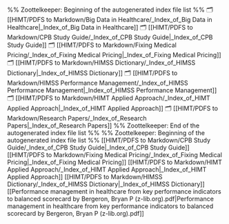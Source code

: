 %% Zoottelkeeper: Beginning of the autogenerated index file list  %%
🗂️ [[HIMT/PDFS to Markdown/Big Data in Healthcare/_Index_of_Big Data in Healthcare|_Index_of_Big Data in Healthcare]]
🗂️ [[HIMT/PDFS to Markdown/CPB Study Guide/_Index_of_CPB Study Guide|_Index_of_CPB Study Guide]]
🗂️ [[HIMT/PDFS to Markdown/Fixing Medical Pricing/_Index_of_Fixing Medical Pricing|_Index_of_Fixing Medical Pricing]]
🗂️ [[HIMT/PDFS to Markdown/HIMSS Dictionary/_Index_of_HIMSS Dictionary|_Index_of_HIMSS Dictionary]]
🗂️ [[HIMT/PDFS to Markdown/HIMSS Performance Management/_Index_of_HIMSS Performance Management|_Index_of_HIMSS Performance Management]]
🗂️ [[HIMT/PDFS to Markdown/HIMT Applied Approach/_Index_of_HIMT Applied Approach|_Index_of_HIMT Applied Approach]]
🗂️ [[HIMT/PDFS to Markdown/Research Papers/_Index_of_Research Papers|_Index_of_Research Papers]]
%% Zoottelkeeper: End of the autogenerated index file list  %%
%% Zoottelkeeper: Beginning of the autogenerated index file list  %%
[[HIMT/PDFS to Markdown/CPB Study Guide/_Index_of_CPB Study Guide|_Index_of_CPB Study Guide]]
[[HIMT/PDFS to Markdown/Fixing Medical Pricing/_Index_of_Fixing Medical Pricing|_Index_of_Fixing Medical Pricing]]
[[HIMT/PDFS to Markdown/HIMT Applied Approach/_Index_of_HIMT Applied Approach|_Index_of_HIMT Applied Approach]]
[[HIMT/PDFS to Markdown/HIMSS Dictionary/_Index_of_HIMSS Dictionary|_Index_of_HIMSS Dictionary]]
[[Performance management in healthcare  from key performance indicators to balanced scorecard by Bergeron, Bryan P (z-lib.org).pdf|Performance management in healthcare  from key performance indicators to balanced scorecard by Bergeron, Bryan P (z-lib.org).pdf]]

